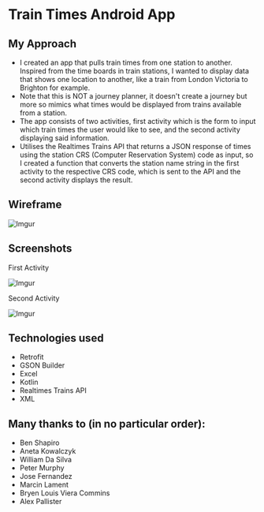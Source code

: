# Train Times Android App

## My Approach
- I created an app that pulls train times from one station to another. Inspired from the time boards in train stations, I wanted to display data that shows one location to another, like a train from London Victoria to Brighton for example.
- Note that this is NOT a journey planner, it doesn't create a journey but more so mimics what times would be displayed from trains available from a station.
- The app consists of two activities, first activity which is the form to input which train times the user would like to see, and the second activity displaying said information.
- Utilises the Realtimes Trains API that returns a JSON response of times using the station CRS (Computer Reservation System) code as input, so I created a function that converts the station name string in the first activity to the respective CRS code, which is sent to the API and the second activity displays the result.

## Wireframe
![Imgur](https://i.imgur.com/kOfIM9H.png?1)

## Screenshots
First Activity

![Imgur](https://i.imgur.com/Isx8A2vl.png)

Second Activity

![Imgur](https://i.imgur.com/tuyuchpl.png)

## Technologies used
- Retrofit
- GSON Builder
- Excel
- Kotlin
- Realtimes Trains API
- XML

## Many thanks to (in no particular order):
- Ben Shapiro
- Aneta Kowalczyk
- William Da Silva
- Peter Murphy
- Jose Fernandez
- Marcin Lament
- Bryen Louis Viera Commins
- Alex Pallister